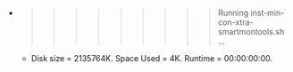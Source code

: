 * >>>>>>>>> Running inst-min-con-xtra-smartmontools.sh ...
  * Disk size = 2135764K. Space Used = 4K. Runtime = 00:00:00:00.
